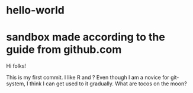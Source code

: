 # hello-world
sandbox made according to the guide from github.com
==============

Hi folks!

This is my first commit. I like R and ?
Even though I am a novice for git-system, 
I think I can get used to it gradually.
What are tocos on the moon?

